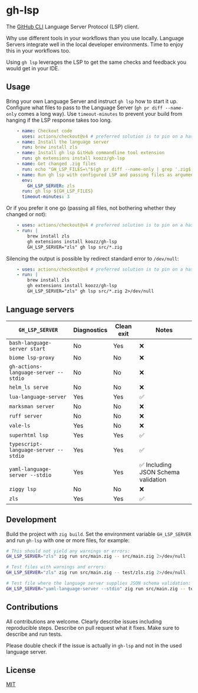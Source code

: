 # gh-lsp

The [GitHub CLI](https://cli.github.com) Language Server Protocol (LSP) client.

Why use different tools in your workflows than you use locally.
Language Servers integrate well in the local developer environments.
Time to enjoy this in your workflows too.

Using `gh lsp` leverages the LSP to get the same checks and feedback you would get in your IDE.

## Usage

Bring your own Language Server and instruct `gh lsp` how to start it up.
Configure what files to pass to the Language Server (`gh pr diff --name-only` comes a long way).
Use `timeout-minutes` to prevent your build from hanging if the LSP response takes too long.

```yaml
    - name: Checkout code
      uses: actions/checkout@v4 # preferred solution is to pin on a hash
    - name: Install the language server
      run: brew install zls
    - name: Install gh lsp GitHub commandline tool extension
      run: gh extensions install koozz/gh-lsp
    - name: Get changed .zig files
      run: echo "GH_LSP_FILES=\"$(gh pr diff --name-only | grep '.zig$')\"" >> $GITHUB_OUTPUT
    - name: Run gh lsp with configured LSP and passing files as arguments
      env:
        GH_LSP_SERVER: zls
      run: gh lsp ${GH_LSP_FILES}
      timeout-minutes: 3
```

Or if you prefer it one go (passing all files, not bothering whether they changed or not):

```yaml
    - uses: actions/checkout@v4 # preferred solution is to pin on a hash
    - run: |
        brew install zls
        gh extensions install koozz/gh-lsp
        GH_LSP_SERVER="zls" gh lsp src/*.zig
```

Silencing the output is possible by redirect standard error to `/dev/null`:

```yaml
    - uses: actions/checkout@v4 # preferred solution is to pin on a hash
    - run: |
        brew install zls
        gh extensions install koozz/gh-lsp
        GH_LSP_SERVER="zls" gh lsp src/*.zig 2>/dev/null
```

## Language servers

| `GH_LSP_SERVER`                      | Diagnostics | Clean exit | Notes |
|--------------------------------------|-------------|------------|-------|
| `bash-language-server start`         | No          | Yes        | ❌    |
| `biome lsp-proxy`                    | No          | No         | ❌    |
| `gh-actions-language-server --stdio` | No          | No         | ❌    |
| `helm_ls serve`                      | No          | No         | ❌    |
| `lua-language-server`                | Yes         | Yes        | ✅    |
| `marksman server`                    | No          | No         | ❌    |
| `ruff server`                        | No          | No         | ❌    |
| `vale-ls`                            | Yes         | No         | ❌    |
| `superhtml lsp`                      | Yes         | Yes        | ✅    |
| `typescript-language-server --stdio` | Yes         | Yes        | ✅    |
| `yaml-language-server --stdio`       | Yes         | Yes        | ✅ Including JSON Schema validation |
| `ziggy lsp`                          | No          | No         | ❌    |
| `zls`                                | Yes         | Yes        | ✅    |

## Development

Build the project with `zig build`.
Set the environment variable `GH_LSP_SERVER` and run `gh-lsp` with one or more files, for example:

```bash
# This should not yield any warnings or errors:
GH_LSP_SERVER="zls" zig run src/main.zig -- src/main.zig 2>/dev/null

# Test files with warnings and errors:
GH_LSP_SERVER="zls" zig run src/main.zig -- test/zls.zig 2>/dev/null

# Test file where the language server supplies JSON schema validation:
GH_LSP_SERVER="yaml-language-server --stdio" zig run src/main.zig -- test/yaml-language-server.yaml 2>/dev/null
```

## Contributions

All contributions are welcome.
Clearly describe issues including reproducible steps.
Describe on pull request what it fixes.
Make sure to describe and run tests.

Please double check if the issue is actually in `gh-lsp` and not in the used language server.

## License

[MIT](./LICENSE)
